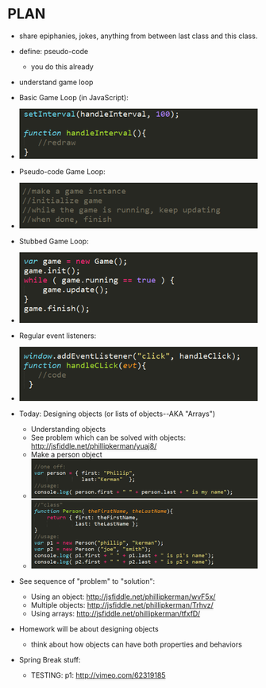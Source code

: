PLAN
=======
* share epiphanies, jokes, anything from between last class and this class.
* define: pseudo-code
	* you do this already
* understand game loop
* Basic Game Loop (in JavaScript):
* ![](img/gameloop_js.png)
* Pseudo-code Game Loop:
* ![](img/gameloop_pseudo.png)
* Stubbed Game Loop:
* ![](img/gameloop_stubbed.png)
* Regular event listeners:
* ![](img/handler_but_errors.png)

* Today: Designing objects (or lists of objects--AKA "Arrays")
	* Understanding objects
	* See problem which can be solved with objects: http://jsfiddle.net/phillipkerman/yuaj8/
	* Make a person object
	* ![](img/person_one_off.png)
	* ![](img/person_class.png)
* See sequence of "problem" to "solution":
	* Using an object: http://jsfiddle.net/phillipkerman/wvF5x/
	* Multiple objects: http://jsfiddle.net/phillipkerman/Trhvz/
	* Using arrays: http://jsfiddle.net/phillipkerman/tfxfD/
* Homework will be about designing objects
	* think about how objects can have both properties and behaviors
* Spring Break stuff:
	* TESTING: p1: http://vimeo.com/62319185

